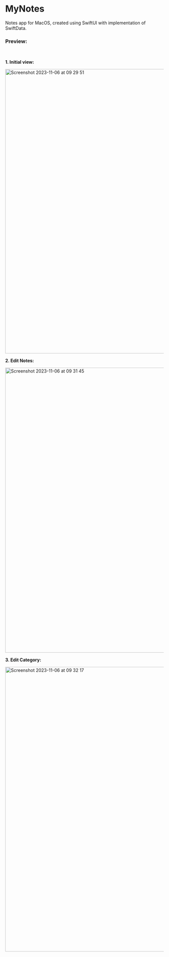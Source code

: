 # MyNotes

Notes app for MacOS, created using SwiftUI with implementation of SwiftData.

### Preview:

</br>

**1. Initial view:**

<img width="900" alt="Screenshot 2023-11-06 at 09 29 51" src="https://github.com/Revarinoo/MyNotes/assets/51885211/42d128a7-29d8-4ff2-9112-fe56c740f1b2">

**2. Edit Notes:**

<img width="902" alt="Screenshot 2023-11-06 at 09 31 45" src="https://github.com/Revarinoo/MyNotes/assets/51885211/4b2c9769-d4ed-45c8-9c07-bf510abd664e">

**3. Edit Category:**

<img width="901" alt="Screenshot 2023-11-06 at 09 32 17" src="https://github.com/Revarinoo/MyNotes/assets/51885211/f959a744-47fd-4fd1-b8ba-43a5b804fdd1">
